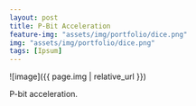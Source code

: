 ```yaml
---
layout: post
title: P-Bit Acceleration
feature-img: "assets/img/portfolio/dice.png"
img: "assets/img/portfolio/dice.png"
tags: [Ipsum]
---
```


![image]({{ page.img | relative_url }})

P-bit acceleration.

